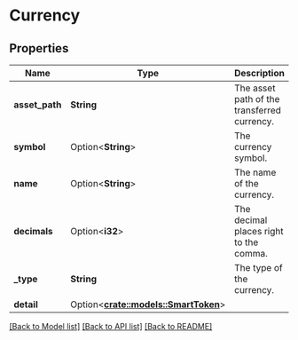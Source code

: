 # Currency

## Properties

Name | Type | Description | Notes
------------ | ------------- | ------------- | -------------
**asset_path** | **String** | The asset path of the transferred currency. | 
**symbol** | Option<**String**> | The currency symbol. | [optional]
**name** | Option<**String**> | The name of the currency. | [optional]
**decimals** | Option<**i32**> | The decimal places right to the comma. | [optional]
**_type** | **String** | The type of the currency. | [default to smart_token]
**detail** | Option<[**crate::models::SmartToken**](smart_token.md)> |  | [optional]

[[Back to Model list]](../README.md#documentation-for-models) [[Back to API list]](../README.md#documentation-for-api-endpoints) [[Back to README]](../README.md)


